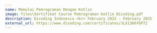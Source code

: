 ```yaml
---
name: Memulai Pemrograman Dengan Kotlin
image: files\Sertifikat Course Pemrograman Kotlin Dicoding.pdf
description: Dicoding Indonesia <br> February 2022 - February 2025
external_url: https://www.dicoding.com/certificates/JLX1366YGP72
---
```

